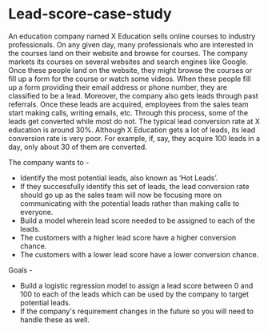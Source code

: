 # Lead-score-case-study
An education company named X Education sells online courses to industry professionals. 
On any given day, many professionals who are interested in the courses land on their website and browse for courses. 
The company markets its courses on several websites and search engines like Google. 
Once these people land on the website, they might browse the courses or fill up a form for the course or watch some videos. 
When these people fill up a form providing their email address or phone number, they are classified to be a lead.
Moreover, the company also gets leads through past referrals.
Once these leads are acquired, employees from the sales team start making calls, writing emails, etc.
Through this process, some of the leads get converted while most do not. The typical lead conversion rate at X education is around 30%. 
Although X Education gets a lot of leads, its lead conversion rate is very poor. 
For example, if, say, they acquire 100 leads in a day, only about 30 of them are converted.

The company wants to  -
* Identify the most potential leads, also known as ‘Hot Leads’.
* If they successfully identify this set of leads, the lead conversion rate should go up as the sales team will now be focusing more on communicating with the potential leads rather than making calls to everyone.
* Build a model wherein lead score needed to be assigned to each of the leads.
* The customers with a higher lead score have a higher conversion chance.
* The customers with a lower lead score have a lower conversion chance.

Goals -
* Build a logistic regression model to assign a lead score between 0 and 100 to each of the leads which can be used by the company to target potential leads.
* If the company's requirement changes in the future so you will need to handle these as well.
